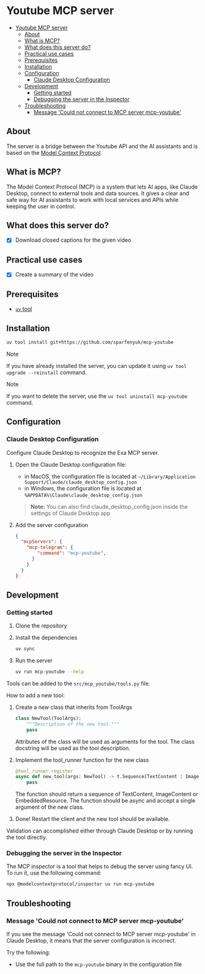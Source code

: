 # Youtube MCP server

- [Youtube MCP server](#youtube-mcp-server)
  - [About](#about)
  - [What is MCP?](#what-is-mcp)
  - [What does this server do?](#what-does-this-server-do)
  - [Practical use cases](#practical-use-cases)
  - [Prerequisites](#prerequisites)
  - [Installation](#installation)
  - [Configuration](#configuration)
    - [Claude Desktop Configuration](#claude-desktop-configuration)
  - [Development](#development)
    - [Getting started](#getting-started)
    - [Debugging the server in the Inspector](#debugging-the-server-in-the-inspector)
  - [Troubleshooting](#troubleshooting)
    - [Message 'Could not connect to MCP server mcp-youtube'](#message-could-not-connect-to-mcp-server-mcp-youtube)

## About

The server is a bridge between the Youtube API and the AI assistants and is based on the [Model Context Protocol](https://modelcontextprotocol.io).

## What is MCP?

The Model Context Protocol (MCP) is a system that lets AI apps, like Claude Desktop, connect to external tools and data sources. It gives a clear and safe way for AI assistants to work with local services and APIs while keeping the user in control.

## What does this server do?

- [x] Download closed captions for the given video

## Practical use cases

- [x] Create a summary of the video

## Prerequisites

- [`uv` tool](https://docs.astral.sh/uv/getting-started/installation/)

## Installation

```bash
uv tool install git+https://github.com/sparfenyuk/mcp-youtube
```

> [!NOTE]
> If you have already installed the server, you can update it using `uv tool upgrade --reinstall` command.

> [!NOTE]
> If you want to delete the server, use the `uv tool uninstall mcp-youtube` command.

## Configuration


### Claude Desktop Configuration

Configure Claude Desktop to recognize the Exa MCP server.

1. Open the Claude Desktop configuration file:
   - in MacOS, the configuration file is located at `~/Library/Application Support/Claude/claude_desktop_config.json`
   - in Windows, the configuration file is located at `%APPDATA%\Claude\claude_desktop_config.json`

   > __Note:__
   > You can also find claude_desktop_config.json inside the settings of Claude Desktop app

2. Add the server configuration

    ```json
    {
      "mcpServers": {
        "mcp-telegram": {
            "command": "mcp-youtube",
          }
        }
      }
    }
    ```

## Development

### Getting started

1. Clone the repository
2. Install the dependencies

   ```bash
   uv sync
   ```

3. Run the server

   ```bash
   uv run mcp-youtube --help
   ```

Tools can be added to the `src/mcp_youtube/tools.py` file.

How to add a new tool:

1. Create a new class that inherits from ToolArgs

   ```python
   class NewTool(ToolArgs):
       """Description of the new tool."""
       pass
   ```

   Attributes of the class will be used as arguments for the tool.
   The class docstring will be used as the tool description.

2. Implement the tool_runner function for the new class

   ```python
   @tool_runner.register
   async def new_tool(args: NewTool) -> t.Sequence[TextContent | ImageContent | EmbeddedResource]:
       pass
   ```

   The function should return a sequence of TextContent, ImageContent or EmbeddedResource.
   The function should be async and accept a single argument of the new class.

3. Done! Restart the client and the new tool should be available.

Validation can accomplished either through Claude Desktop or by running the tool directly.

### Debugging the server in the Inspector

The MCP inspector is a tool that helps to debug the server using fancy UI. To run it, use the following command:

```bash
npx @modelcontextprotocol/inspector uv run mcp-youtube
```

## Troubleshooting

### Message 'Could not connect to MCP server mcp-youtube'

If you see the message 'Could not connect to MCP server mcp-youtube' in Claude Desktop, it means that the server configuration is incorrect.

Try the following:

- Use the full path to the `mcp-youtube` binary in the configuration file
